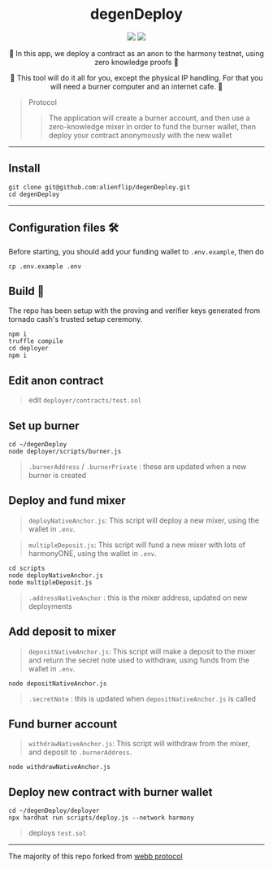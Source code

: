 <h1 align="center">
  degenDeploy
</h1>

<p align="center">
  <img src="https://img.shields.io/badge/node-v16.14.0-orange"></img>
  <img src="https://img.shields.io/badge/npm-v8.3.1-pink"></img>
</p>

<p align="center">🍄 In this app, we deploy a contract as an anon to the harmony testnet, using zero knowledge proofs 🍄</p>

<p align="center">🍄 This tool will do it all for you, except the physical IP handling. For that you will need a burner computer and an internet cafe. 🍄</p>

> Protocol 
> > The application will create a burner account, and then use a zero-knowledge mixer in order to fund the burner wallet, then deploy your contract anonymously with the new wallet

------------

## Install

```
git clone git@github.com:alienflip/degenDeploy.git
cd degenDeploy
```

-----------

## Configuration files 🛠️

Before starting, you should add your funding wallet to `.env.example`, then do

```
cp .env.example .env 
```

## Build 👷

The repo has been setup with the proving and verifier keys generated from tornado cash's trusted setup ceremony.

```
npm i
truffle compile
cd deployer 
npm i
```

## Edit anon contract

> edit
`deployer/contracts/test.sol`

## Set up burner

```
cd ~/degenDeploy
node deployer/scripts/burner.js
```

> `.burnerAddress` / `.burnerPrivate` : these are updated when a new burner is created

## Deploy and fund mixer

> `deployNativeAnchor.js`: This script will deploy a new mixer, using the wallet in `.env`.

> `multipleDeposit.js`: This script will fund a new mixer with lots of harmonyONE, using the wallet in `.env`.

```
cd scripts
node deployNativeAnchor.js
node multipleDeposit.js
```

> `.addressNativeAnchor` : this is the mixer address, updated on new deployments

## Add deposit to mixer

> `depositNativeAnchor.js`: This script will make a deposit to the mixer and return the secret note used to withdraw, using funds from the wallet in `.env`.

```
node depositNativeAnchor.js
```

> `.secretNote` : this is updated when  `depositNativeAnchor.js` is called

## Fund burner account

> `withdrawNativeAnchor.js`: This script will withdraw from the mixer, and deposit to `.burnerAddress`.

```
node withdrawNativeAnchor.js
```

## Deploy new contract with burner wallet

```
cd ~/degenDeploy/deployer
npx hardhat run scripts/deploy.js --network harmony
```

> deploys `test.sol`

-----------

The majority of this repo forked from [webb protocol](https://github.com/webb-tools/tornado-core)
